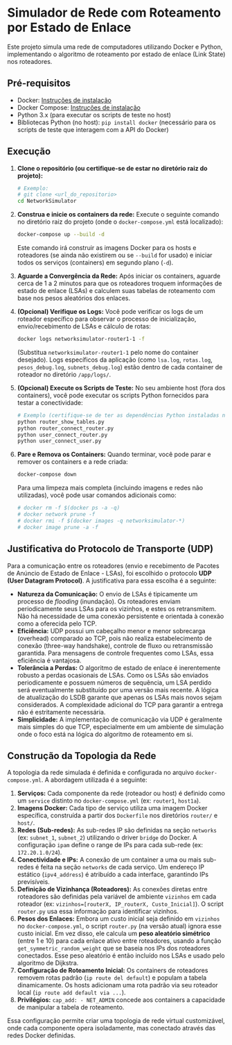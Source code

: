 # Simulador de Rede com Roteamento por Estado de Enlace

Este projeto simula uma rede de computadores utilizando Docker e Python, implementando o algoritmo de roteamento por estado de enlace (Link State) nos roteadores.

## Pré-requisitos

*   Docker: [Instruções de instalação](https://docs.docker.com/engine/install/)
*   Docker Compose: [Instruções de instalação](https://docs.docker.com/compose/install/)
*   Python 3.x (para executar os scripts de teste no host)
*   Bibliotecas Python (no host): `pip install docker` (necessário para os scripts de teste que interagem com a API do Docker)

## Execução

1.  **Clone o repositório (ou certifique-se de estar no diretório raiz do projeto):**
    ```bash
    # Exemplo:
    # git clone <url_do_repositorio>
    cd NetworkSimulator
    ```

2.  **Construa e inicie os containers da rede:**
    Execute o seguinte comando no diretório raiz do projeto (onde o `docker-compose.yml` está localizado):
    ```bash
    docker-compose up --build -d
    ```
    Este comando irá construir as imagens Docker para os hosts e roteadores (se ainda não existirem ou se `--build` for usado) e iniciar todos os serviços (containers) em segundo plano (`-d`).

3.  **Aguarde a Convergência da Rede:**
    Após iniciar os containers, aguarde cerca de 1 a 2 minutos para que os roteadores troquem informações de estado de enlace (LSAs) e calculem suas tabelas de roteamento com base nos pesos aleatórios dos enlaces.

4.  **(Opcional) Verifique os Logs:**
    Você pode verificar os logs de um roteador específico para observar o processo de inicialização, envio/recebimento de LSAs e cálculo de rotas:
    ```bash
    docker logs networksimulator-router1-1 -f
    ```
    (Substitua `networksimulator-router1-1` pelo nome do container desejado). Logs específicos da aplicação (como `lsa.log`, `rotas.log`, `pesos_debug.log`, `subnets_debug.log`) estão dentro de cada container de roteador no diretório `/app/logs/`.

5.  **(Opcional) Execute os Scripts de Teste:**
    No seu ambiente host (fora dos containers), você pode executar os scripts Python fornecidos para testar a conectividade:
    ```bash
    # Exemplo (certifique-se de ter as dependências Python instaladas no host):
    python router_show_tables.py
    python router_connect_router.py
    python user_connect_router.py
    python user_connect_user.py
    ```

6.  **Pare e Remova os Containers:**
    Quando terminar, você pode parar e remover os containers e a rede criada:
    ```bash
    docker-compose down
    ```
    Para uma limpeza mais completa (incluindo imagens e redes não utilizadas), você pode usar comandos adicionais como:
    ```bash
    # docker rm -f $(docker ps -a -q)
    # docker network prune -f
    # docker rmi -f $(docker images -q networksimulator-*)
    # docker image prune -a -f
    ```

## Justificativa do Protocolo de Transporte (UDP)

Para a comunicação entre os roteadores (envio e recebimento de Pacotes de Anúncio de Estado de Enlace - LSAs), foi escolhido o protocolo **UDP (User Datagram Protocol)**. A justificativa para essa escolha é a seguinte:

*   **Natureza da Comunicação:** O envio de LSAs é tipicamente um processo de *flooding* (inundação). Os roteadores enviam periodicamente seus LSAs para os vizinhos, e estes os retransmitem. Não há necessidade de uma conexão persistente e orientada à conexão como a oferecida pelo TCP.
*   **Eficiência:** UDP possui um cabeçalho menor e menor sobrecarga (overhead) comparado ao TCP, pois não realiza estabelecimento de conexão (three-way handshake), controle de fluxo ou retransmissão garantida. Para mensagens de controle frequentes como LSAs, essa eficiência é vantajosa.
*   **Tolerância a Perdas:** O algoritmo de estado de enlace é inerentemente robusto a perdas ocasionais de LSAs. Como os LSAs são enviados periodicamente e possuem números de sequência, um LSA perdido será eventualmente substituído por uma versão mais recente. A lógica de atualização do LSDB garante que apenas os LSAs mais novos sejam considerados. A complexidade adicional do TCP para garantir a entrega não é estritamente necessária.
*   **Simplicidade:** A implementação de comunicação via UDP é geralmente mais simples do que TCP, especialmente em um ambiente de simulação onde o foco está na lógica do algoritmo de roteamento em si.

## Construção da Topologia da Rede

A topologia da rede simulada é definida e configurada no arquivo `docker-compose.yml`. A abordagem utilizada é a seguinte:

1.  **Serviços:** Cada componente da rede (roteador ou host) é definido como um `service` distinto no `docker-compose.yml` (ex: `router1`, `host1a`).
2.  **Imagens Docker:** Cada tipo de serviço utiliza uma imagem Docker específica, construída a partir dos `Dockerfile` nos diretórios `router/` e `host/`.
3.  **Redes (Sub-redes):** As sub-redes IP são definidas na seção `networks` (ex: `subnet_1`, `subnet_2`) utilizando o driver `bridge` do Docker. A configuração `ipam` define o range de IPs para cada sub-rede (ex: `172.20.1.0/24`).
4.  **Conectividade e IPs:** A conexão de um container a uma ou mais sub-redes é feita na seção `networks` de cada serviço. Um endereço IP estático (`ipv4_address`) é atribuído a cada interface, garantindo IPs previsíveis.
5.  **Definição de Vizinhança (Roteadores):** As conexões diretas entre roteadores são definidas pela variável de ambiente `vizinhos` em cada roteador (ex: `vizinhos=[routerX, IP_routerX, Custo_Inicial]`). O script `router.py` usa essa informação para identificar vizinhos.
6.  **Pesos dos Enlaces:** Embora um custo inicial seja definido em `vizinhos` no `docker-compose.yml`, o script `router.py` (na versão atual) ignora esse custo inicial. Em vez disso, ele calcula um **peso aleatório simétrico** (entre 1 e 10) para cada enlace ativo entre roteadores, usando a função `get_symmetric_random_weight` que se baseia nos IPs dos roteadores conectados. Esse peso aleatório é então incluído nos LSAs e usado pelo algoritmo de Dijkstra.
7.  **Configuração de Roteamento Inicial:** Os containers de roteadores removem rotas padrão (`ip route del default`) e populam a tabela dinamicamente. Os hosts adicionam uma rota padrão via seu roteador local (`ip route add default via ...`).
8.  **Privilégios:** `cap_add: - NET_ADMIN` concede aos containers a capacidade de manipular a tabela de roteamento.

Essa configuração permite criar uma topologia de rede virtual customizável, onde cada componente opera isoladamente, mas conectado através das redes Docker definidas.

